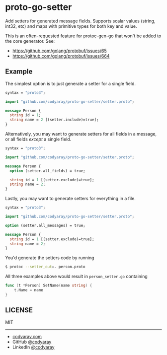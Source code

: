 # proto-go-setter

Add setters for generated message fields. Supports scalar values (string, int32, etc) and maps
with primitive types for both key and value.

This is an often-requested feature for protoc-gen-go that won't be added to the core generator. See:

* https://github.com/golang/protobuf/issues/65
* https://github.com/golang/protobuf/issues/664

## Example

The simplest option is to just generate a setter for a single field.

```proto
syntax = "proto3";

import "github.com/codyaray/proto-go-setter/setter.proto";

message Person {
  string id = 1;
  string name = 2 [(setter.include)=true];
}
```

Alternatively, you may want to generate setters for all fields in a message, or
all fields _except_ a single field.

```proto
syntax = "proto3";

import "github.com/codyaray/proto-go-setter/setter.proto";

message Person {
  option (setter.all_fields) = true;

  string id = 1 [(setter.exclude)=true];
  string name = 2;
}
```

Lastly, you may want to generate setters for everything in a file.

```proto
syntax = "proto3";

import "github.com/codyaray/proto-go-setter/setter.proto";

option (setter.all_messages) = true;

message Person {
  string id = 1 [(setter.exclude)=true];
  string name = 2;
}
```

You'd generate the setters code by running

```bash
$ protoc --setter_out=. person.proto
```

All three examples above would result in `person_setter.go` containing

```go
func (t *Person) SetName(name string) {
	t.Name = name
}
```

## LICENSE

MIT

---

- [codyaray.com](http://codyaray.com)
- GitHub [@codyaray](https://github.com/codyaray)
- LinkedIn [@codyaray](https://linkedin.com/in/codyaray)
